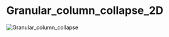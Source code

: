 # Granular_column_collapse_2D

![Granular_column_collapse](https://github.com/user-attachments/assets/18cfbd63-cab5-45f0-a84d-abecbd7118e6)


